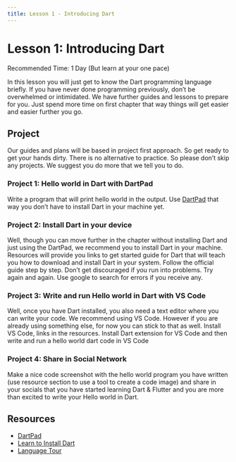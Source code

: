 ```yaml
---
title: Lesson 1 - Introducing Dart
---
```


# Lesson 1: Introducing Dart
Recommended Time: 1 Day (But learn at your one pace)

In this lesson you will just get to know the Dart programming language briefly. If you have never done programming previously, don’t be overwhelmed or intimidated. We have further guides and lessons to prepare for you. Just spend more time on first chapter that way things will get easier and easier further you go.

## Project

Our guides and plans will be based in project first approach. So get ready to get your hands dirty. There is no alternative to practice. So please don’t skip any projects. We suggest you do more that we tell you to do.

### Project 1: Hello world in Dart with DartPad

Write a program that will print hello world in the output. Use [DartPad](https://dartpad.dev) that way you don’t have to install Dart in your machine yet.

### Project 2: Install Dart in your device

Well, though you can move further in the chapter without installing Dart and just using the DartPad, we recommend you to install Dart in your machine. Resources will provide you links to get started guide for Dart that will teach you how to download and install Dart in your system. Follow the official guide step by step. Don’t get discouraged if you run into problems. Try again and again. Use google to search for errors if you receive any.

### Project 3: Write and run Hello world in Dart with VS Code

Well, once you have Dart installed, you also need a text editor where you can write your code. We recommend using VS Code. However if you are already using something else, for now you can stick to that as well. Install VS Code, links in the resources. Install Dart extension for VS Code and then write and run a hello world dart code in VS Code

### Project 4: Share in Social Network

Make a nice code screenshot with the hello world program you have written (use resource section to use a tool to create a code image) and share in your socials that you have started learning Dart & Flutter and you are more than excited to write your Hello world in Dart.

## Resources

- [DartPad](https://dartpad.dev)
- [Learn to Install Dart](https://dart.dev/get-dart)
- [Language Tour](https://dart.dev/guides/language/language-tour)